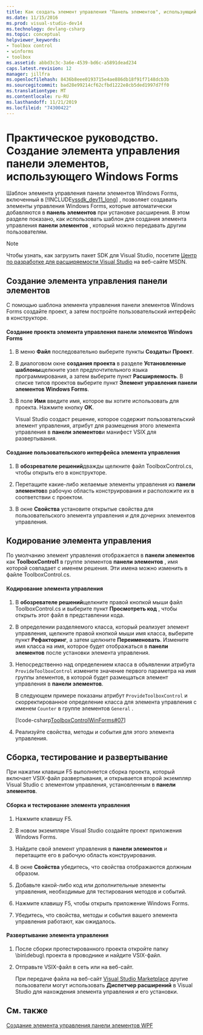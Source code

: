 ```yaml
---
title: Как создать элемент управления "Панель элементов", использующий Windows Forms | Документация Майкрософт
ms.date: 11/15/2016
ms.prod: visual-studio-dev14
ms.technology: devlang-csharp
ms.topic: conceptual
helpviewer_keywords:
- Toolbox control
- winforms
- toolbox
ms.assetid: abbd3c3c-3a6e-4539-bd6c-a5891dead234
caps.latest.revision: 12
manager: jillfra
ms.openlocfilehash: 8436b8eee0193715e4ae886db18f91f7148dcb3b
ms.sourcegitcommit: bad28e99214cf62cfbd1222e8cb5ded1997d7ff0
ms.translationtype: MT
ms.contentlocale: ru-RU
ms.lasthandoff: 11/21/2019
ms.locfileid: "74300422"
---
```

# <a name="how-to-create-a-toolbox-control-that-uses-windows-forms"></a>Практическое руководство. Создание элемента управления панели элементов, использующего Windows Forms
Шаблон элемента управления панели элементов Windows Forms, включенный в [!INCLUDE[vssdk_dev11_long](../includes/vssdk-dev11-long-md.md)] , позволяет создавать элементы управления Windows Forms, которые автоматически добавляются в **панель элементов** при установке расширения. В этом разделе показано, как использовать шаблон для создания элемента управления **панели элементов** , который можно передавать другим пользователям.  
  
> [!NOTE]
> Чтобы узнать, как загрузить пакет SDK для Visual Studio, посетите [Центр по разработке для расширяемости Visual Studio](https://go.microsoft.com/fwlink/?linkid=121964) на веб-сайте MSDN.  
  
## <a name="creating-a-toolbox-control"></a>Создание элемента управления панели элементов  
 С помощью шаблона элемента управления панели элементов Windows Forms создайте проект, а затем постройте пользовательский интерфейс в конструкторе.  
  
#### <a name="to-create-a-windows-forms-toolbox-control-project"></a>Создание проекта элемента управления панели элементов Windows Forms  
  
1. В меню **Файл** последовательно выберите пункты **Создать**и **Проект**.  
  
2. В диалоговом окне **создания проекта** в разделе **Установленные шаблоны**щелкните узел предпочтительного языка программирования, а затем выберите пункт **Расширяемость**. В списке типов проектов выберите пункт **Элемент управления панели элементов Windows Forms**.  
  
3. В поле **Имя** введите имя, которое вы хотите использовать для проекта. Нажмите кнопку **ОК**.  
  
     Visual Studio создаст решение, которое содержит пользовательский элемент управления, атрибут для размещения этого элемента управления в **панели элементов**и манифест VSIX для развертывания.  
  
#### <a name="to-build-the-control-ui"></a>Создание пользовательского интерфейса элемента управления  
  
1. В **обозревателе решений**дважды щелкните файл ToolboxControl.cs, чтобы открыть его в конструкторе.  
  
2. Перетащите какие-либо желаемые элементы управления из **панели элементов**в рабочую область конструирования и расположите их в соответствии с проектом.  
  
3. В окне **Свойства** установите открытые свойства для пользовательского элемента управления и для дочерних элементов управления.  
  
## <a name="coding-the-control"></a>Кодирование элемента управления  
 По умолчанию элемент управления отображается в **панели элементов** как **ToolboxControl1** в группе элементов **панели элементов** , имя которой совпадает с именем решения. Эти имена можно изменить в файле ToolboxControl.cs.  
  
#### <a name="to-code-the-control"></a>Кодирование элемента управления  
  
1. В **обозревателе решений**щелкните правой кнопкой мыши файл ToolboxControl.cs и выберите пункт **Просмотреть код** , чтобы открыть этот файл в представлении кода.  
  
2. В определении разделяемого класса, который реализует элемент управления, щелкните правой кнопкой мыши имя класса, выберите пункт **Рефакторинг**, а затем щелкните **Переименовать**. Измените имя класса на имя, которое будет отображаться в **панели элементов** после установки элемента управления.  
  
3. Непосредственно над определением класса в объявлении атрибута `ProvideToolboxControl` измените значение первого параметра на имя группы элементов, в которой будет размещаться элемент управления в **панели элементов**.  
  
     В следующем примере показаны атрибут `ProvideToolboxControl` и скорректированное определение класса для элемента управления с именем `Counter` в группе элементов `General` .  
  
     [!code-csharp[ToolboxControlWinForms#07](../snippets/csharp/VS_Snippets_VSSDK/toolboxcontrolwinforms/cs/toolboxcontrol.cs#07)]  
  
4. Реализуйте свойства, методы и события для этого элемента управления.  
  
## <a name="building-testing-and-deployment"></a>Сборка, тестирование и развертывание  
 При нажатии клавиши F5 выполняется сборка проекта, который включает VSIX-файл развертывания, и открывается второй экземпляр Visual Studio с элементом управления, установленным в **панели элементов**.  
  
#### <a name="to-build-and-test-the-control"></a>Сборка и тестирование элемента управления  
  
1. Нажмите клавишу F5.  
  
2. В новом экземпляре Visual Studio создайте проект приложения Windows Forms.  
  
3. Найдите свой элемент управления в **панели элементов** и перетащите его в рабочую область конструирования.  
  
4. В окне **Свойства** убедитесь, что свойства отображаются должным образом.  
  
5. Добавьте какой-либо код или дополнительные элементы управления, необходимые для тестирования методов и событий.  
  
6. Нажмите клавишу F5, чтобы открыть приложение Windows Forms.  
  
7. Убедитесь, что свойства, методы и события вашего элемента управления работают, как ожидалось.  
  
#### <a name="to-deploy-the-control"></a>Развертывание элемента управления  
  
1. После сборки протестированного проекта откройте папку \bin\debug\ проекта в проводнике и найдите VSIX-файл.  
  
2. Отправьте VSIX-файл в сеть или на веб-сайт.  
  
     При передаче файла на веб-сайт [Visual Studio Marketplace](https://marketplace.visualstudio.com/) другие пользователи могут использовать **Диспетчер расширений** в Visual Studio для нахождения элемента управления и его установки.  
  
## <a name="see-also"></a>См. также  
 [Создание элемента управления панели элементов WPF](../extensibility/creating-a-wpf-toolbox-control.md)